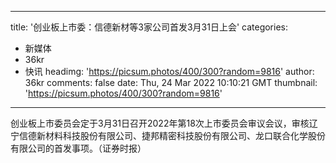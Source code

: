 
---
title: '创业板上市委：信德新材等3家公司首发3月31日上会'
categories: 
 - 新媒体
 - 36kr
 - 快讯
headimg: 'https://picsum.photos/400/300?random=9816'
author: 36kr
comments: false
date: Thu, 24 Mar 2022 10:10:21 GMT
thumbnail: 'https://picsum.photos/400/300?random=9816'
---

<div>   
创业板上市委员会定于3月31日召开2022年第18次上市委员会审议会议，审核辽宁信德新材料科技股份有限公司、捷邦精密科技股份有限公司、龙口联合化学股份有限公司的首发事项。（证券时报）  
</div>
            